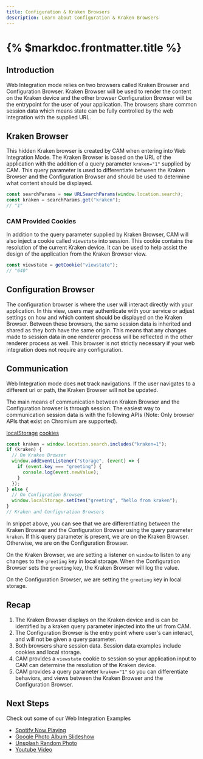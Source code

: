 ```yaml
---
title: Configuration & Kraken Browsers
description: Learn about Configuration & Kraken Browsers
---
```


# {% $markdoc.frontmatter.title %}

## Introduction

Web Integration mode relies on two browsers called Kraken Browser and Configuration Browser. Kraken Browser will be used to render the content on the Kraken device and the other browser Configuration Browser will be the entrypoint for the user of your application.
The browsers share common session data which means state can be fully controlled by the web integration with the supplied URL.

## Kraken Browser

This hidden Kraken browser is created by CAM when entering into Web Integration Mode. The Kraken Browser is based on the URL of the application with the addition of a query parameter `kraken="1"` supplied by CAM. This query parameter is used to differentiate between the Kraken Browser and the Configuration Browser and should be used to determine what content should be displayed.

```ts
const searchParams = new URLSearchParams(window.location.search);
const kraken = searchParams.get("kraken");
// "1"
```

### CAM Provided Cookies

In addition to the query parameter supplied by Kraken Browser, CAM will also inject a cookie called `viewstate` into session. This cookie contains the resolution of the current Kraken device. It can be used to help assist the design of the application from the Kraken Browser view.

```ts
const viewstate = getCookie("viewstate");
// "640"
```

## Configuration Browser

The configuration browser is where the user will interact directly with your application.
In this view, users may authenticate with your service or adjust settings on how and which content should be displayed on the Kraken Browser.
Between these browsers, the same session data is inherited and shared as they both have the same origin. This means that any changes made to session data in one renderer process will be reflected in the other renderer process as well. This browser is not strictly necessary if your web integration does not require any configuration.

## Communication

Web Integration mode does **not** track navigations. If the user navigates to a different url or path, the Kraken Browser will not be updated.

The main means of communication between Kraken Browser and the Configuration browser is through session.
The easiest way to communication session data is with the following APIs (Note: Only browser APIs that exist on Chromium are supported).

[localStorage](https://developer.mozilla.org/en-US/docs/Web/API/Window/localStorage)
[cookies](https://developer.mozilla.org/en-US/docs/Mozilla/Add-ons/WebExtensions/API/cookies)

```ts
const kraken = window.location.search.includes("kraken=1");
if (kraken) {
  // On Kraken Browser
  window.addEventListener("storage", (event) => {
    if (event.key === "greeting") {
      console.log(event.newValue);
    }
  });
} else {
  // On Configration Browser
  window.localStorage.setItem("greeting", "hello from kraken");
}
// Kraken and Configuration Browsers
```

In snippet above, you can see that we are differentiating between the Kraken Browser and the Configuration Browser using the query parameter `kraken`.
If this query parameter is present, we are on the Kraken Browser. Otherwise, we are on the Configuration Browser.

On the Kraken Browser, we are setting a listener on `window` to listen to any changes to the `greeting` key in local storage. When the Configuration Browser sets the `greeting` key, the Kraken Browser will log the value.

On the Configuration Browser, we are setting the `greeting` key in local storage.

## Recap

1. The Kraken Browser displays on the Kraken device and is can be identified by a kraken query parameter injected into the url from CAM.
2. The Configuration Browser is the entry point where user's can interact, and will not be given a query parameter.
3. Both browsers share session data. Session data examples include cookies and local storage.
4. CAM provides a `viewstate` cookie to session so your application input to CAM can determine the resolution of the Kraken device.
5. CAM provides a query parameter `kraken="1"` so you can differentiate behaviors, and views between the Kraken Browser and the Configuration Browser.

## Next Steps

Check out some of our Web Integration Examples

- [Spotify Now Playing](/docs/examples/spotify)
- [Google Photo Album Slideshow](/docs/examples/google)
- [Unsplash Random Photo](/docs/examples/unsplash)
- [Youtube Video](/docs/examples/youtube)
